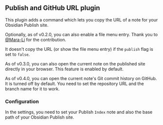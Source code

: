## Publish and GitHub URL plugin

This plugin adds a command which lets you copy the URL of a note for your Obsidian Publish site.

Optionally, as of v0.2.0, you can also enable a file menu entry. Thank you to [@Mara-Li](https://github.com/Mara-Li) for the contribution.

It doesn't copy the URL (or show the file menu entry) if the `publish` flag is set to `false`.

As of v0.3.0, you can also open the current note on the published site directly in your browser. This feature is enabled by default.

As of v0.4.0, you can open the current note's Git commit history on GitHub. It is turned off by default. You need to set the repository URL and the branch name for it to work.

### Configuration

In the settings, you need to set your Publish `Index` note and also the base path of your Obsidian Publish site.
